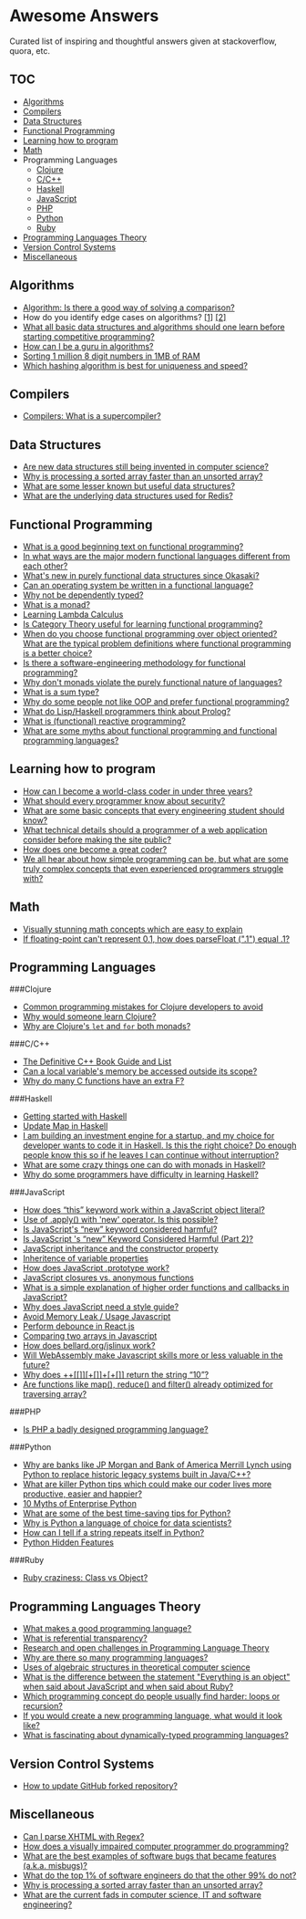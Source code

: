 Awesome Answers
===

Curated list of inspiring and thoughtful answers given at stackoverflow, quora, etc.

TOC
---

 - [Algorithms](#algorithms)
 - [Compilers](#compilers)
 - [Data Structures](#data-structures)
 - [Functional Programming](#functional-programming)
 - [Learning how to program](#learning-how-to-program)
 - [Math](#math)
 - Programming Languages
 	- [Clojure](#clojure)
 	- [C/C++](#cc)
	- [Haskell](#haskell)
 	- [JavaScript](#javascript)
 	- [PHP](#php)
 	- [Python](#python)
 	- [Ruby](#ruby)
 - [Programming Languages Theory](#programming-languages-theory)
 - [Version Control Systems](#version-control-systems)
 - [Miscellaneous](#miscellaneous)

Algorithms
---

 - [Algorithm: Is there a good way of solving a comparison?](http://stackoverflow.com/a/2296538/1766338)
 - How do you identify edge cases on algorithms? [[1]](http://qr.ae/Loah1) [[2]](http://programmers.stackexchange.com/a/72779)
 - [What all basic data structures and algorithms should one learn before starting competitive programming?](http://qr.ae/LefWv)
 - [How can I be a guru in algorithms?](http://qr.ae/07Px4)
 - [Sorting 1 million 8 digit numbers in 1MB of RAM](http://stackoverflow.com/a/13067807)
 - [Which hashing algorithm is best for uniqueness and speed?](http://programmers.stackexchange.com/a/145633)

Compilers
---

- [Compilers: What is a supercompiler?](http://qr.ae/dVwDk)

Data Structures
---

 - [Are new data structures still being invented in computer science?](http://qr.ae/QHYgb)
 - [Why is processing a sorted array faster than an unsorted array?](http://stackoverflow.com/a/11227902)
 - [What are some lesser known but useful data structures?](http://stackoverflow.com/questions/500607/what-are-the-lesser-known-but-useful-data-structures)
 - [What are the underlying data structures used for Redis?](http://stackoverflow.com/a/9626334)

Functional Programming
---

- [What is a good beginning text on functional programming?](http://stackoverflow.com/a/23193)
- [In what ways are the major modern functional languages different from each other?](http://qr.ae/QHK6v)
- [What's new in purely functional data structures since Okasaki?](http://cstheory.stackexchange.com/a/1550/32199)
- [Can an operating system be written in a functional language?](http://qr.ae/QHAOS)
- [Why not be dependently typed?](http://stackoverflow.com/a/13241158/1766338)
- [What is a monad?](http://stackoverflow.com/a/194207/1766338)
- [Learning Lambda Calculus](http://math.stackexchange.com/a/30667)
- [Is Category Theory useful for learning functional programming?](http://cs.stackexchange.com/a/3256/29071)
- [When do you choose functional programming over object oriented? What are the typical problem definitions where functional programming is a better choice?](http://stackoverflow.com/questions/2078978/functional-programming-vs-object-oriented-programming)
- [Is there a software-engineering methodology for functional programming?](http://stackoverflow.com/a/4905458/1766338)
- [Why don't monads violate the purely functional nature of languages?](http://qr.ae/dZWCp)
- [What is a sum type?](http://qr.ae/dZ97q)
- [Why do some people not like OOP and prefer functional programming?](http://qr.ae/L5HJB)
- [What do Lisp/Haskell programmers think about Prolog?](http://qr.ae/0HB14)
- [What is (functional) reactive programming?](http://stackoverflow.com/a/1030631/1766338)
- [What are some myths about functional programming and functional programming languages?](http://qr.ae/RsOnL9)

Learning how to program
---

 - [How can I become a world-class coder in under three years?](http://qr.ae/E8UPT)
 - [What should every programmer know about security?](http://stackoverflow.com/q/2794016)
 - [What are some basic concepts that every engineering student should know?](http://qr.ae/k6Ekm)
 - [What technical details should a programmer of a web application consider before making the site public?](http://programmers.stackexchange.com/q/46716)
 - [How does one become a great coder?](http://qr.ae/dQTYn)
 - [We all hear about how simple programming can be, but what are some truly complex concepts that even experienced programmers struggle with?](http://qr.ae/LefKC)

Math
---

 - [Visually stunning math concepts which are easy to explain](http://math.stackexchange.com/questions/733754/visually-stunning-math-concepts-which-are-easy-to-explain)
 - [If floating-point can't represent 0.1, how does parseFloat (".1") equal .1?](http://qr.ae/7PKwoT)

Programming Languages
---

###Clojure
- [Common programming mistakes for Clojure developers to avoid](http://stackoverflow.com/a/2021343/1766338)
- [Why would someone learn Clojure?](http://qr.ae/7PKRiN)
- [Why are Clojure's `let` and `for` both monads?](http://stackoverflow.com/a/21763329/1766338)

###C/C++
- [The Definitive C++ Book Guide and List](http://stackoverflow.com/a/388282/1766338) 
- [Can a local variable's memory be accessed outside its scope?](http://stackoverflow.com/a/6445794/1104488)
- [Why do many C functions have an extra F?](http://qr.ae/7vBEnF)

###Haskell
- [Getting started with Haskell](http://stackoverflow.com/a/1016986/1766338)
- [Update Map in Haskell](http://codereview.stackexchange.com/a/57850)
- [I am building an investment engine for a startup, and my choice for developer wants to code it in Haskell. Is this the right choice? Do enough people know this so if he leaves I can continue without interruption?](http://qr.ae/d6vcE)
- [What are some crazy things one can do with monads in Haskell?](http://qr.ae/d6rhm)
- [Why do some programmers have difficulty in learning Haskell?](http://qr.ae/Rsgfkx)

###JavaScript
- [How does “this” keyword work within a JavaScript object literal?](http://stackoverflow.com/a/134149/1766338)
- [Use of .apply() with 'new' operator. Is this possible?](http://stackoverflow.com/a/1608546/1766338)
- [Is JavaScript's “new” keyword considered harmful?](http://stackoverflow.com/a/383503/1766338)
- [Is JavaScript 's “new” Keyword Considered Harmful (Part 2)?](http://stackoverflow.com/a/6375254/1766338)
- [JavaScript inheritance and the constructor property](http://stackoverflow.com/a/8096017/1766338)
- [Inheritence of variable properties](http://stackoverflow.com/a/15461601/1766338)
- [How does JavaScript .prototype work?](http://stackoverflow.com/a/572996/1766338)
- [JavaScript closures vs. anonymous functions](http://stackoverflow.com/a/12931785/1766338)
- [What is a simple explanation of higher order functions and callbacks in JavaScript?](http://www.quora.com/What-is-a-simple-explanation-of-higher-order-functions-and-callbacks-in-JavaScript)
- [Why does JavaScript need a style guide?](https://github.com/airbnb/javascript/issues/102)
- [Avoid Memory Leak / Usage Javascript](http://stackoverflow.com/a/13191289)
- [Perform debounce in React.js](http://stackoverflow.com/a/28046731)
- [Comparing two arrays in Javascript](http://stackoverflow.com/a/14853974/1766338)
- [How does bellard.org/jslinux work?](http://qr.ae/7AymJb)
- [Will WebAssembly make Javascript skills more or less valuable in the future?](http://qr.ae/7PKALb)
- [Why does ++[[]][+[]]+[+[]] return the string “10”?](http://stackoverflow.com/a/7202287/1766338)
- [Are functions like map(), reduce() and filter() already optimized for traversing array?](http://qr.ae/Rsg6I0)

###PHP
 - [Is PHP a badly designed programming language?](http://qr.ae/QVSuX)

###Python
 - [Why are banks like JP Morgan and Bank of America Merrill Lynch using Python to replace historic legacy systems built in Java/C++?](http://www.quora.com/Why-are-banks-like-JP-Morgan-and-Bank-of-America-Merrill-Lynch-using-Python-to-replace-historic-legacy-systems-built-in-Java-C++)
 - [What are killer Python tips which could make our coder lives more productive, easier and happier?](http://www.quora.com/What-are-killer-Python-tips-which-could-make-our-coder-lives-more-productive-easier-and-happier)
 - [10 Myths of Enterprise Python](https://www.paypal-engineering.com/2014/12/10/10-myths-of-enterprise-python/)
 - [What are some of the best time-saving tips for Python?](http://www.quora.com/What-are-some-of-the-best-time-saving-tips-for-Python)
 - [Why is Python a language of choice for data scientists?](http://www.quora.com/Why-is-Python-a-language-of-choice-for-data-scientists)
 - [How can I tell if a string repeats itself in Python?](http://stackoverflow.com/a/29489919)
 - [Python Hidden Features](http://stackoverflow.com/questions/101268/hidden-features-of-python)

###Ruby
 - [Ruby craziness: Class vs Object?](http://stackoverflow.com/a/4969822/1766338)

Programming Languages Theory
---
 - [What makes a good programming language?](http://qr.ae/QHArY)
 - [What is referential transparency?](http://stackoverflow.com/a/9859966/565303)
 - [Research and open challenges in Programming Language Theory](http://cstheory.stackexchange.com/a/17870/32199)
 - [Why are there so many programming languages?](http://cs.stackexchange.com/a/458/29071)
 - [Uses of algebraic structures in theoretical computer science](http://cstheory.stackexchange.com/a/10929/32199)
 - [What is the difference between the statement "Everything is an object" when said about JavaScript and when said about Ruby?](http://qr.ae/Q973e)
 - [Which programming concept do people usually find harder: loops or recursion?](http://qr.ae/QjpjD)
 - [If you would create a new programming language, what would it look like?](http://qr.ae/fgPsq)
 - [What is fascinating about dynamically-typed programming languages?](http://qr.ae/7PKzmF)

Version Control Systems
---
- [How to update GitHub forked repository?](http://stackoverflow.com/a/7244456)

Miscellaneous
---
- [Can I parse XHTML with Regex?](http://stackoverflow.com/a/1732454)
- [How does a visually impaired computer programmer do programming?](http://qr.ae/L5FfY)
- [What are the best examples of software bugs that became features (a.k.a. misbugs)?](http://qr.ae/LO834)
- [What do the top 1% of software engineers do that the other 99% do not?](http://qr.ae/0ILWY)
- [Why is processing a sorted array faster than an unsorted array?](http://stackoverflow.com/a/11227902)
- [What are the current fads in computer science, IT and software engineering?](http://qr.ae/7PyLkC)
